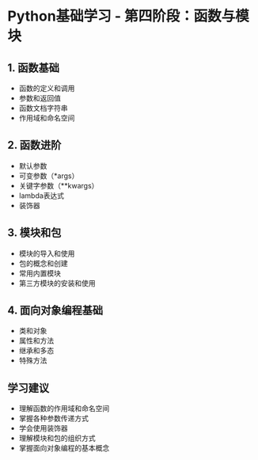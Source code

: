 # Python基础学习 - 第四阶段：函数与模块

## 1. 函数基础
- 函数的定义和调用
- 参数和返回值
- 函数文档字符串
- 作用域和命名空间

## 2. 函数进阶
- 默认参数
- 可变参数（*args）
- 关键字参数（**kwargs）
- lambda表达式
- 装饰器

## 3. 模块和包
- 模块的导入和使用
- 包的概念和创建
- 常用内置模块
- 第三方模块的安装和使用

## 4. 面向对象编程基础
- 类和对象
- 属性和方法
- 继承和多态
- 特殊方法

## 学习建议
- 理解函数的作用域和命名空间
- 掌握各种参数传递方式
- 学会使用装饰器
- 理解模块和包的组织方式
- 掌握面向对象编程的基本概念 